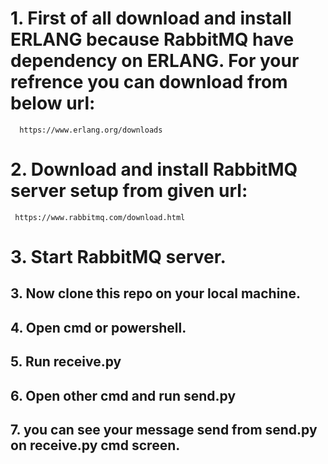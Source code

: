 # 1. First of all download and install ERLANG because RabbitMQ have dependency on ERLANG. For your refrence you can download from below url:
      https://www.erlang.org/downloads

# 2. Download and install RabbitMQ server setup from given url:
     https://www.rabbitmq.com/download.html
# 3. Start RabbitMQ server.
   
## 3. Now clone this repo on your local machine.
## 4. Open cmd or powershell.
## 5. Run receive.py 
## 6. Open other cmd and run send.py
## 7. you can see your message send from send.py on receive.py cmd screen.
